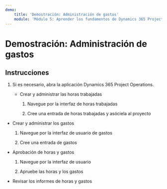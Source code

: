 ```yaml
---
demo:
    title: 'Demostración: Administración de gastos'
    module: 'Módulo 5: Aprender los fundamentos de Dynamics 365 Project Operations'
---
```


# Demostración: Administración de gastos

## Instrucciones

1. Si es necesario, abra la aplicación Dynamics 365 Project Operations. 

	- Crear y administrar las horas trabajadas

		1. Navegue por la interfaz de horas trabajadas

		2. Cree una entrada de horas trabajadas y asóciela al proyecto

- Crear y administrar los gastos

	1. Navegue por la interfaz de usuario de gastos

	2. Cree una entrada de gastos

- Aprobación de horas y gastos

	1. Navegue por la interfaz de usuario

	2. Apruebe las horas y los gastos

- Revisar los informes de horas y gastos

